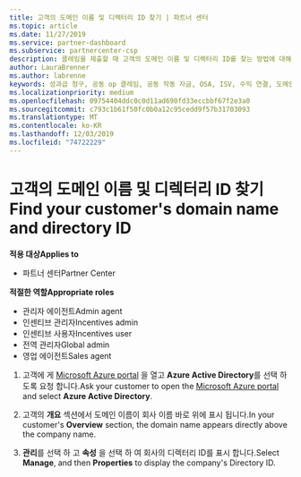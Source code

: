 ```yaml
---
title: 고객의 도메인 이름 및 디렉터리 ID 찾기 | 파트너 센터
ms.topic: article
ms.date: 11/27/2019
ms.service: partner-dashboard
ms.subservice: partnercenter-csp
description: 클레임을 제출할 때 고객의 도메인 이름 및 디렉터리 ID를 찾는 방법에 대해 알아봅니다.
author: LauraBrenner
ms.author: labrenne
keywords: 성과급 청구, 공동 op 클레임, 공동 작동 자금, OSA, ISV, 수익 연결, 도메인 이름, 디렉터리 ID
ms.localizationpriority: medium
ms.openlocfilehash: 09754404ddc0c0d11ad690fd33eccbbf67f2e3a0
ms.sourcegitcommit: c793c1b61f50fc0b0a12c95cedd9f57b31703093
ms.translationtype: MT
ms.contentlocale: ko-KR
ms.lasthandoff: 12/03/2019
ms.locfileid: "74722229"
---
```

# <a name="find-your-customers-domain-name-and-directory-id"></a><span data-ttu-id="581e6-104">고객의 도메인 이름 및 디렉터리 ID 찾기</span><span class="sxs-lookup"><span data-stu-id="581e6-104">Find your customer's domain name and directory ID</span></span>

<span data-ttu-id="581e6-105">**적용 대상**</span><span class="sxs-lookup"><span data-stu-id="581e6-105">**Applies to**</span></span>

- <span data-ttu-id="581e6-106">파트너 센터</span><span class="sxs-lookup"><span data-stu-id="581e6-106">Partner Center</span></span>

<span data-ttu-id="581e6-107">**적절한 역할**</span><span class="sxs-lookup"><span data-stu-id="581e6-107">**Appropriate roles**</span></span>

- <span data-ttu-id="581e6-108">관리자 에이전트</span><span class="sxs-lookup"><span data-stu-id="581e6-108">Admin agent</span></span>
- <span data-ttu-id="581e6-109">인센티브 관리자</span><span class="sxs-lookup"><span data-stu-id="581e6-109">Incentives admin</span></span>
- <span data-ttu-id="581e6-110">인센티브 사용자</span><span class="sxs-lookup"><span data-stu-id="581e6-110">Incentives user</span></span>
- <span data-ttu-id="581e6-111">전역 관리자</span><span class="sxs-lookup"><span data-stu-id="581e6-111">Global admin</span></span>
- <span data-ttu-id="581e6-112">영업 에이전트</span><span class="sxs-lookup"><span data-stu-id="581e6-112">Sales agent</span></span>

1.  <span data-ttu-id="581e6-113">고객에 게 [Microsoft Azure portal](https://ms.portal.azure.com/#home) 을 열고 **Azure Active Directory**를 선택 하도록 요청 합니다.</span><span class="sxs-lookup"><span data-stu-id="581e6-113">Ask your customer to open the [Microsoft Azure portal](https://ms.portal.azure.com/#home) and select **Azure Active Directory**.</span></span> 

2.  <span data-ttu-id="581e6-114">고객의 **개요** 섹션에서 도메인 이름이 회사 이름 바로 위에 표시 됩니다.</span><span class="sxs-lookup"><span data-stu-id="581e6-114">In your customer's **Overview** section, the domain name appears directly above the company name.</span></span>  

3.  <span data-ttu-id="581e6-115">**관리**를 선택 하 고 **속성** 을 선택 하 여 회사의 디렉터리 ID를 표시 합니다.</span><span class="sxs-lookup"><span data-stu-id="581e6-115">Select **Manage**, and then **Properties** to display the company's Directory ID.</span></span>
